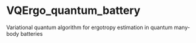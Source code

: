# VQErgo_quantum_battery
Variational quantum algorithm for ergotropy estimation in quantum many-body batteries
